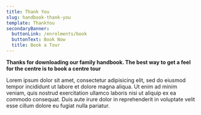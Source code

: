 ```yaml
---
title: Thank You
slug: handbook-thank-you
template: ThankYou
secondaryBanner:
  buttonLink: /enrolments/book
  buttonText: Book Now
  title: Book a Tour
---
```

**Thanks for downloading our family handbook. The best way to get a feel for the centre is to book a centre tour**

Lorem ipsum dolor sit amet, consectetur adipisicing elit, sed do eiusmod tempor incididunt ut labore et dolore magna aliqua. Ut enim ad minim veniam, quis nostrud exercitation ullamco laboris nisi ut aliquip ex ea commodo consequat. Duis aute irure dolor in reprehenderit in voluptate velit esse cillum dolore eu fugiat nulla pariatur.
